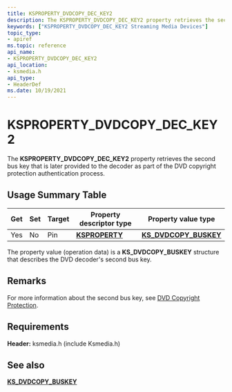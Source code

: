 ```yaml
---
title: KSPROPERTY_DVDCOPY_DEC_KEY2
description: The KSPROPERTY_DVDCOPY_DEC_KEY2 property retrieves the second bus key that is later provided to the decoder as part of the DVD copyright protection authentication process.
keywords: ["KSPROPERTY_DVDCOPY_DEC_KEY2 Streaming Media Devices"]
topic_type:
- apiref
ms.topic: reference
api_name:
- KSPROPERTY_DVDCOPY_DEC_KEY2
api_location:
- ksmedia.h
api_type:
- HeaderDef
ms.date: 10/19/2021
---
```


# KSPROPERTY_DVDCOPY_DEC_KEY2

The **KSPROPERTY_DVDCOPY_DEC_KEY2** property retrieves the second bus key that is later provided to the decoder as part of the DVD copyright protection authentication process.

## Usage Summary Table

| Get | Set | Target | Property descriptor type | Property value type |
|--|--|--|--|--|
| Yes | No | Pin | [**KSPROPERTY**](./ksproperty-structure.md) | [**KS_DVDCOPY_BUSKEY**](/windows-hardware/drivers/ddi/ksmedia/ns-ksmedia-_ks_dvdcopy_buskey) |

The property value (operation data) is a **KS_DVDCOPY_BUSKEY** structure that describes the DVD decoder's second bus key.

## Remarks

For more information about the second bus key, see [DVD Copyright Protection](dvd-copyright-protection.md).

## Requirements

**Header:** ksmedia.h (include Ksmedia.h)

## See also

[**KS_DVDCOPY_BUSKEY**](/windows-hardware/drivers/ddi/ksmedia/ns-ksmedia-_ks_dvdcopy_buskey)